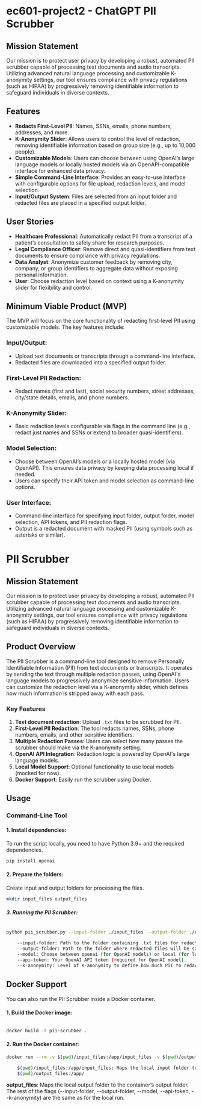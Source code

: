 # ec601-project2 - ChatGPT PII Scrubber

## Mission Statement

Our mission is to protect user privacy by developing a robust, automated PII scrubber capable of processing text documents and audio transcripts. Utilizing advanced natural language processing and customizable K-anonymity settings, our tool ensures compliance with privacy regulations (such as HIPAA) by progressively removing identifiable information to safeguard individuals in diverse contexts.

## Features

- **Redacts First-Level PII**: Names, SSNs, emails, phone numbers, addresses, and more.
- **K-Anonymity Slider**: Allows users to control the level of redaction, removing identifiable information based on group size (e.g., up to 10,000 people).
- **Customizable Models**: Users can choose between using OpenAI’s large language models or locally hosted models via an OpenAPI-compatible interface for enhanced data privacy.
- **Simple Command-Line Interface**: Provides an easy-to-use interface with configurable options for file upload, redaction levels, and model selection.
- **Input/Output System**: Files are selected from an input folder and redacted files are placed in a specified output folder.

## User Stories

- **Healthcare Professional**: Automatically redact PII from a transcript of a patient’s consultation to safely share for research purposes.
- **Legal Compliance Officer**: Remove direct and quasi-identifiers from text documents to ensure compliance with privacy regulations.
- **Data Analyst**: Anonymize customer feedback by removing city, company, or group identifiers to aggregate data without exposing personal information.
- **User**: Choose redaction level based on context using a K-anonymity slider for flexibility and control.

## Minimum Viable Product (MVP)

The MVP will focus on the core functionality of redacting first-level PII using customizable models. The key features include:

### Input/Output:

- Upload text documents or transcripts through a command-line interface.
- Redacted files are downloaded into a specified output folder.

### First-Level PII Redaction:

- Redact names (first and last), social security numbers, street addresses, city/state details, emails, and phone numbers.

### K-Anonymity Slider:

- Basic redaction levels configurable via flags in the command line (e.g., redact just names and SSNs or extend to broader quasi-identifiers).

### Model Selection:

- Choose between OpenAI’s models or a locally hosted model (via OpenAPI). This ensures data privacy by keeping data processing local if needed.
- Users can specify their API token and model selection as command-line options.

### User Interface:

- Command-line interface for specifying input folder, output folder, model selection, API tokens, and PII redaction flags.
- Output is a redacted document with masked PII (using symbols such as asterisks or similar).

# PII Scrubber

## Mission Statement

Our mission is to protect user privacy by developing a robust, automated PII scrubber capable of processing text documents and audio transcripts. Utilizing advanced natural language processing and customizable K-anonymity settings, our tool ensures compliance with privacy regulations (such as HIPAA) by progressively removing identifiable information to safeguard individuals in diverse contexts.

## Product Overview

The PII Scrubber is a command-line tool designed to remove Personally Identifiable Information (PII) from text documents or transcripts. It operates by sending the text through multiple redaction passes, using OpenAI's language models to progressively anonymize sensitive information. Users can customize the redaction level via a K-anonymity slider, which defines how much information is stripped away with each pass.

### Key Features

1. **Text document redaction**: Upload `.txt` files to be scrubbed for PII.
2. **First-Level PII Redaction**: The tool redacts names, SSNs, phone numbers, emails, and other sensitive identifiers.
3. **Multiple Redaction Passes**: Users can select how many passes the scrubber should make via the K-anonymity setting.
4. **OpenAI API Integration**: Redaction logic is powered by OpenAI's large language models.
5. **Local Model Support**: Optional functionality to use local models (mocked for now).
6. **Docker Support**: Easily run the scrubber using Docker.

## Usage

### Command-Line Tool

#### 1. Install dependencies:

To run the script locally, you need to have Python 3.9+ and the required dependencies.

```bash
pip install openai
```

#### 2. Prepare the folders:

Create input and output folders for processing the files.

```bash
mkdir input_files output_files
```

##### 3. Running the PII Scrubber:

```bash

python pii_scrubber.py --input-folder ./input_files --output-folder ./output_files --model openai --api-token your_openai_token --k-anonymity 2

    --input-folder: Path to the folder containing .txt files for redaction.
    --output-folder: Path to the folder where redacted files will be saved.
    --model: Choose between openai (for OpenAI models) or local (for local model).
    --api-token: Your OpenAI API token (required for OpenAI model).
    --k-anonymity: Level of K-anonymity to define how much PII to redact (higher value = more anonymity).
```

## Docker Support

You can also run the PII Scrubber inside a Docker container.

#### 1. Build the Docker image:

```bash

docker build -t pii-scrubber .
```

#### 2. Run the Docker container:

```bash
docker run --rm -v $(pwd)/input_files:/app/input_files -v $(pwd)/output_files:/app/output_files pii-scrubber --input-folder /app/input_files --output-folder /app/output_files --model openai --api-token your_openai_token --k-anonymity 2

    $(pwd)/input_files:/app/input_files: Maps the local input folder to the container’s input folder.
    $(pwd)/output_files:/app/
```

**output_files**: Maps the local output folder to the container’s output folder.
The rest of the flags (--input-folder, --output-folder, --model, --api-token, --k-anonymity) are the same as for the local run.
